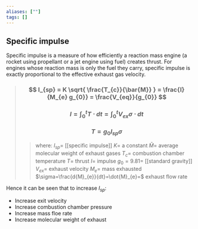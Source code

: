 ```yaml
---
aliases: [""]
tags: []
---
```


## Specific impulse

Specific impulse is a measure of how efficiently a reaction mass engine (a rocket using propellant or a jet engine using fuel) creates thrust. For engines whose reaction mass is only the fuel they carry, specific impulse is exactly proportional to the effective exhaust gas velocity.

> ### $$ I_{sp} = K \sqrt{ \frac{T_{c}}{\bar{M}} } = \frac{I}{M_{e} g_{0}} = \frac{V_{eq}}{g_{0}}  $$ 
> ### $$ I = \int^{t}_{0} T \cdot dt = \int^{t}_{0} V_{ex} \sigma \cdot dt $$
> ### $$ T = g_{0} I_{sp} \sigma $$
>> where:
>> $I_{sp}=$ [[specific impulse]]
>> $K=$ a constant 
>> $\bar{M}=$ average molecular weight of exhaust gases
>> $T_{c}=$ combustion chamber temperature
>> $T=$ thrust
>> $I=$ impulse
>> $g_{0}=9.81=$ [[standard gravity]]
>> $V_{ex}=$ exhaust velocity
>> $M_{e}=$ mass exhausted
>> $\sigma=\frac{d{M}_{e}}{dt}=\dot{M}_{e}=$ exhaust flow rate 

Hence it can be seen that to increase $I_{sp}$:
- Increase exit velocity
- Increase combustion chamber pressure
- Increase mass floe rate
- Increase molecular weight of exhaust
